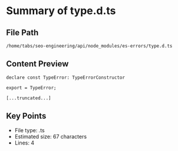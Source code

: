 # Summary of type.d.ts
  
## File Path
`/home/tabs/seo-engineering/api/node_modules/es-errors/type.d.ts`

## Content Preview
```
declare const TypeError: TypeErrorConstructor

export = TypeError;

[...truncated...]
```

## Key Points
- File type: .ts
- Estimated size: 67 characters
- Lines: 4
